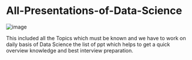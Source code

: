 # All-Presentations-of-Data-Science

![image](https://user-images.githubusercontent.com/123791884/229345467-949cc69b-1088-45b1-b154-2db3acbd2515.png)



This included all the Topics which must be known and we have to work on daily basis of Data Science
the list of ppt which helps to get a quick overview knowledge and best interview preparation.

